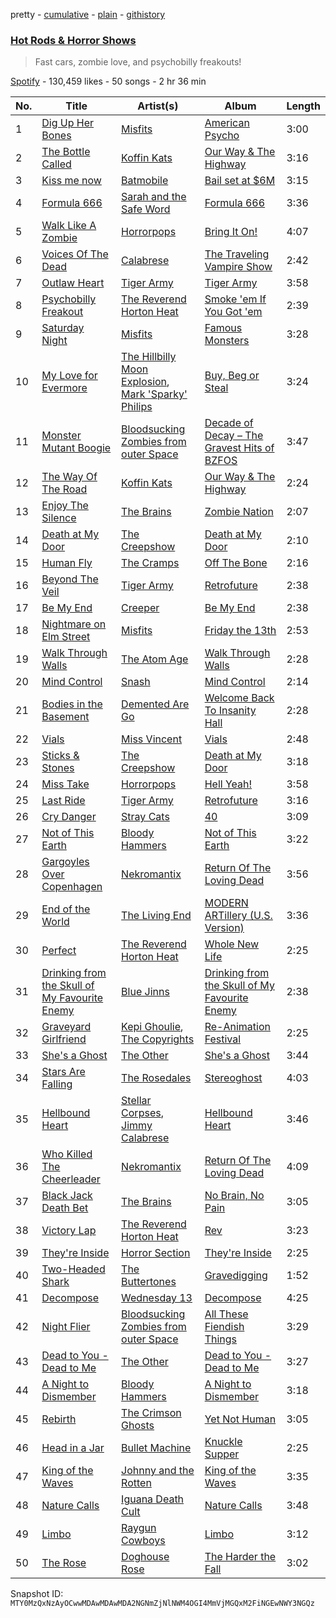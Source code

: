 pretty - [cumulative](/playlists/cumulative/37i9dQZF1DXb2cYklA89lm.md) - [plain](/playlists/plain/37i9dQZF1DXb2cYklA89lm) - [githistory](https://github.githistory.xyz/mackorone/spotify-playlist-archive/blob/main/playlists/plain/37i9dQZF1DXb2cYklA89lm)

### [Hot Rods & Horror Shows](https://open.spotify.com/playlist/37i9dQZF1DXb2cYklA89lm)

> Fast cars, zombie love, and psychobilly freakouts!

[Spotify](https://open.spotify.com/user/spotify) - 130,459 likes - 50 songs - 2 hr 36 min

| No. | Title | Artist(s) | Album | Length |
|---|---|---|---|---|
| 1 | [Dig Up Her Bones](https://open.spotify.com/track/16MPZDpM5JTtIBs3pOMSWx) | [Misfits](https://open.spotify.com/artist/1cXi8ALPQCBHZbf0EgP4Ey) | [American Psycho](https://open.spotify.com/album/3HJcuW4PqFGNhM9TkCMkfC) | 3:00 |
| 2 | [The Bottle Called](https://open.spotify.com/track/1R9GowEpMThnBGAAonp4fV) | [Koffin Kats](https://open.spotify.com/artist/5SlxIxRqgFVFeSfpG6SHdf) | [Our Way & The Highway](https://open.spotify.com/album/3csHpaafwVPG118KJFaibU) | 3:16 |
| 3 | [Kiss me now](https://open.spotify.com/track/5MZbDFmM6KMMXwRu5JIIez) | [Batmobile](https://open.spotify.com/artist/7qkq2G92f2yMJVejh6NBEJ) | [Bail set at $6M](https://open.spotify.com/album/7KOJg4C1DjxJH5PM4waUSL) | 3:15 |
| 4 | [Formula 666](https://open.spotify.com/track/0AniATpGL5KElCpak9n05M) | [Sarah and the Safe Word](https://open.spotify.com/artist/4YguD206MPuadAlhnGppL3) | [Formula 666](https://open.spotify.com/album/0Fd5terpOdaXIzlV5tn6Qd) | 3:36 |
| 5 | [Walk Like A Zombie](https://open.spotify.com/track/79gMyKntkCECOnZSbZ5zcP) | [Horrorpops](https://open.spotify.com/artist/7MvgOAoxA9ZgOxtRBYxLWJ) | [Bring It On!](https://open.spotify.com/album/6zFe2Y2pjcoqgNrU8ThTFA) | 4:07 |
| 6 | [Voices Of The Dead](https://open.spotify.com/track/3AU1mojsVuTfTnslfKWyVJ) | [Calabrese](https://open.spotify.com/artist/6mPxn8ImLflIQ8bYihQMFp) | [The Traveling Vampire Show](https://open.spotify.com/album/2OnXCYV7s833N6VXYiTOF3) | 2:42 |
| 7 | [Outlaw Heart](https://open.spotify.com/track/1jSeiRCO1fIdszTZpSd0A6) | [Tiger Army](https://open.spotify.com/artist/7ivKiS6TITQYizkbUUahbi) | [Tiger Army](https://open.spotify.com/album/61K5aimtKFNer86bAkbENa) | 3:58 |
| 8 | [Psychobilly Freakout](https://open.spotify.com/track/1KWWnlTbCv7jtwNyJFBgpW) | [The Reverend Horton Heat](https://open.spotify.com/artist/4byZW0sEv5RUoyQBfv7CPw) | [Smoke 'em If You Got 'em](https://open.spotify.com/album/2BBSIaVB4o0uO4zj8jadQp) | 2:39 |
| 9 | [Saturday Night](https://open.spotify.com/track/3jXptpf8Z3aU9O1Bj6YCl0) | [Misfits](https://open.spotify.com/artist/1cXi8ALPQCBHZbf0EgP4Ey) | [Famous Monsters](https://open.spotify.com/album/4CKrRK52g4mNzbpGIMVbtE) | 3:28 |
| 10 | [My Love for Evermore](https://open.spotify.com/track/1pGUl6SIkUG2eOAOwMN82W) | [The Hillbilly Moon Explosion](https://open.spotify.com/artist/2osRW41mzIig6TuqQeNsJR), [Mark 'Sparky' Philips](https://open.spotify.com/artist/0LuNFlbi83aO0G6wtclfGK) | [Buy, Beg or Steal](https://open.spotify.com/album/5H0lRv5wf1n2d27g5whpBS) | 3:24 |
| 11 | [Monster Mutant Boogie](https://open.spotify.com/track/1whmgIk2bEHVmB5hhzm9MT) | [Bloodsucking Zombies from outer Space](https://open.spotify.com/artist/0KqznEOu3uw5H643xIvlq9) | [Decade of Decay – The Gravest Hits of BZFOS](https://open.spotify.com/album/17DnDU517Ai4F0GnXKcsQe) | 3:47 |
| 12 | [The Way Of The Road](https://open.spotify.com/track/0hRw07bcnbOUhlLHem7Bs9) | [Koffin Kats](https://open.spotify.com/artist/5SlxIxRqgFVFeSfpG6SHdf) | [Our Way & The Highway](https://open.spotify.com/album/3csHpaafwVPG118KJFaibU) | 2:24 |
| 13 | [Enjoy The Silence](https://open.spotify.com/track/2E8iFawFugRpE4VkKtTgID) | [The Brains](https://open.spotify.com/artist/0ujJcXFGHsPI1zGj4UoTKH) | [Zombie Nation](https://open.spotify.com/album/0OsmMp8K4RMY6BEWpJ9UZB) | 2:07 |
| 14 | [Death at My Door](https://open.spotify.com/track/3YY9GOjWTzEYwptFfomE1L) | [The Creepshow](https://open.spotify.com/artist/7rHGFWPlIoy2qOWBDLAWNt) | [Death at My Door](https://open.spotify.com/album/0LbmGABwr2WGTzNObgorLu) | 2:10 |
| 15 | [Human Fly](https://open.spotify.com/track/0ElRzK07sc9eszyk1ea9Ab) | [The Cramps](https://open.spotify.com/artist/4lYtGx5NZQJHsMyhHc5iz3) | [Off The Bone](https://open.spotify.com/album/1n1znRLH7iRtkhjbrCs0wi) | 2:16 |
| 16 | [Beyond The Veil](https://open.spotify.com/track/5wW50T3h2AnaQXp6rUALtg) | [Tiger Army](https://open.spotify.com/artist/7ivKiS6TITQYizkbUUahbi) | [Retrofuture](https://open.spotify.com/album/5DbBmt6CrKpGsWnhgYKPX1) | 2:38 |
| 17 | [Be My End](https://open.spotify.com/track/5tp1SK9wnHy3onxp3CrmXe) | [Creeper](https://open.spotify.com/artist/0nV7SiEIVtPLTSJ6NwWDGj) | [Be My End](https://open.spotify.com/album/6zNt1H80jWVERyW4UyVjq0) | 2:38 |
| 18 | [Nightmare on Elm Street](https://open.spotify.com/track/0jrMrAKf4LAUETxwEJ12U0) | [Misfits](https://open.spotify.com/artist/1cXi8ALPQCBHZbf0EgP4Ey) | [Friday the 13th](https://open.spotify.com/album/1vFKaljY8aSUu6UMKQPVEY) | 2:53 |
| 19 | [Walk Through Walls](https://open.spotify.com/track/4QCeZwh8Df8L8GiSXHloKr) | [The Atom Age](https://open.spotify.com/artist/79UcvR6kEruu3AQ0gYOJUk) | [Walk Through Walls](https://open.spotify.com/album/5LtYw0nyRj8cznP49gOJVA) | 2:28 |
| 20 | [Mind Control](https://open.spotify.com/track/32weR7gT1q5DDwP9Zr7lSB) | [Snash](https://open.spotify.com/artist/34vKcVb8KHcZzOJgokh0Y4) | [Mind Control](https://open.spotify.com/album/1MFwVDPT3hggfu3WWWTeZ0) | 2:14 |
| 21 | [Bodies in the Basement](https://open.spotify.com/track/7K9mpvjH1YfGpn7vVys9nn) | [Demented Are Go](https://open.spotify.com/artist/7fvToIpjDfwtLhAoZdVF5W) | [Welcome Back To Insanity Hall](https://open.spotify.com/album/4i5c1RomR4Wby8dpKljvHT) | 2:28 |
| 22 | [Vials](https://open.spotify.com/track/7fsIsD6r8VbQK2b9Au4Oax) | [Miss Vincent](https://open.spotify.com/artist/2yvzGtFdv8dlpBqErEXPXx) | [Vials](https://open.spotify.com/album/5EZdK4qxdQy71Hb44toTFN) | 2:48 |
| 23 | [Sticks & Stones](https://open.spotify.com/track/6afQKJhKqdqTGomP1bbRT5) | [The Creepshow](https://open.spotify.com/artist/7rHGFWPlIoy2qOWBDLAWNt) | [Death at My Door](https://open.spotify.com/album/0LbmGABwr2WGTzNObgorLu) | 3:18 |
| 24 | [Miss Take](https://open.spotify.com/track/4ooN58vt6HJdTH5QxPzQ5y) | [Horrorpops](https://open.spotify.com/artist/7MvgOAoxA9ZgOxtRBYxLWJ) | [Hell Yeah!](https://open.spotify.com/album/0VOcNE4u7ADFpWm5AG7gDC) | 3:58 |
| 25 | [Last Ride](https://open.spotify.com/track/7vW7D1uPPSw6V7kt9VJL6S) | [Tiger Army](https://open.spotify.com/artist/7ivKiS6TITQYizkbUUahbi) | [Retrofuture](https://open.spotify.com/album/5DbBmt6CrKpGsWnhgYKPX1) | 3:16 |
| 26 | [Cry Danger](https://open.spotify.com/track/2ELPuZjju8CpJ7o9QGLq31) | [Stray Cats](https://open.spotify.com/artist/2ibPkysx2PXqWLmxFD7jSg) | [40](https://open.spotify.com/album/3B3HvhuZSILz3RiALDEji2) | 3:09 |
| 27 | [Not of This Earth](https://open.spotify.com/track/6xy4ql4ipxfRVjcJeY7ek8) | [Bloody Hammers](https://open.spotify.com/artist/6MC1i9hToT9dRxdN4hIHEW) | [Not of This Earth](https://open.spotify.com/album/5NDcttjYKFC9jYOnjEdDJ8) | 3:22 |
| 28 | [Gargoyles Over Copenhagen](https://open.spotify.com/track/7HtSPzWtfn0PWY2NkWGYvq) | [Nekromantix](https://open.spotify.com/artist/3KPGTmc7LTodUo6mG4KvzQ) | [Return Of The Loving Dead](https://open.spotify.com/album/7dr1Aqdu3jMjHKC8J3QCvd) | 3:56 |
| 29 | [End of the World](https://open.spotify.com/track/7z4DarPmWybFV4LUgx2Bot) | [The Living End](https://open.spotify.com/artist/3ExT45ORJ8pT516HRZbr7G) | [MODERN ARTillery \(U.S\. Version\)](https://open.spotify.com/album/19tTQZGysI1NfLDD9wWjrP) | 3:36 |
| 30 | [Perfect](https://open.spotify.com/track/74YuAIgyAC6dRq4tLdUdDr) | [The Reverend Horton Heat](https://open.spotify.com/artist/4byZW0sEv5RUoyQBfv7CPw) | [Whole New Life](https://open.spotify.com/album/58YWhZ41VojZwZlWEDyxjC) | 2:25 |
| 31 | [Drinking from the Skull of My Favourite Enemy](https://open.spotify.com/track/1AgqItQXKJAFF4nas6J1Gr) | [Blue Jinns](https://open.spotify.com/artist/1LaP2GqFdQQonRmYdn7dqE) | [Drinking from the Skull of My Favourite Enemy](https://open.spotify.com/album/7KLNDKuRDiiayZJwJakLFK) | 2:38 |
| 32 | [Graveyard Girlfriend](https://open.spotify.com/track/4LEl8FxQNlUpGYT7fn9rEc) | [Kepi Ghoulie](https://open.spotify.com/artist/658GkrDJtppifckfBbynzB), [The Copyrights](https://open.spotify.com/artist/7xm2IaaRIe82EpyZwEi7Un) | [Re\-Animation Festival](https://open.spotify.com/album/5z9XLXhyriqOEJWF63zZNY) | 2:25 |
| 33 | [She's a Ghost](https://open.spotify.com/track/3tKoGCW6e2JExbv8QmyG6E) | [The Other](https://open.spotify.com/artist/0a3Gua6g9TZBKlDSqebL7W) | [She's a Ghost](https://open.spotify.com/album/5k9IJ7EoaD0nNv431G01Fp) | 3:44 |
| 34 | [Stars Are Falling](https://open.spotify.com/track/49aaN0x4nDDLgB3zOqZFii) | [The Rosedales](https://open.spotify.com/artist/1GCXkPIyVrSK5Xyitgw1dU) | [Stereoghost](https://open.spotify.com/album/2bK56ZDB5cHluxzAUGtF6l) | 4:03 |
| 35 | [Hellbound Heart](https://open.spotify.com/track/0OD6yDXjTcfYkI68yujnUV) | [Stellar Corpses](https://open.spotify.com/artist/1hw7xcATBmW7H2Ub7MRk7J), [Jimmy Calabrese](https://open.spotify.com/artist/1kxn7NEGpktLE5D4hrCGab) | [Hellbound Heart](https://open.spotify.com/album/0Qs8hWrSUcnI24CxJCR5lR) | 3:46 |
| 36 | [Who Killed The Cheerleader](https://open.spotify.com/track/3Ero9C3m7RlEf1xu5XhFDC) | [Nekromantix](https://open.spotify.com/artist/3KPGTmc7LTodUo6mG4KvzQ) | [Return Of The Loving Dead](https://open.spotify.com/album/7dr1Aqdu3jMjHKC8J3QCvd) | 4:09 |
| 37 | [Black Jack Death Bet](https://open.spotify.com/track/3QGVVYsXDDKMio22eEAvYI) | [The Brains](https://open.spotify.com/artist/0ujJcXFGHsPI1zGj4UoTKH) | [No Brain, No Pain](https://open.spotify.com/album/6Tc9AZqtsPJLLzLbjyCBfO) | 3:05 |
| 38 | [Victory Lap](https://open.spotify.com/track/09OfkAO3hV9GeU78QTjGJ3) | [The Reverend Horton Heat](https://open.spotify.com/artist/4byZW0sEv5RUoyQBfv7CPw) | [Rev](https://open.spotify.com/album/5Bc3HNq80A8iemymZpRi6Q) | 3:23 |
| 39 | [They're Inside](https://open.spotify.com/track/2trEgoZgPLKyaek0vg9Gfb) | [Horror Section](https://open.spotify.com/artist/33EHfmTzJM6tPgFkC7MgNm) | [They're Inside](https://open.spotify.com/album/13V0y7VWc9OWjcJmjxkqd2) | 2:25 |
| 40 | [Two\-Headed Shark](https://open.spotify.com/track/4YDoYqJLLfQej9esfKOMUA) | [The Buttertones](https://open.spotify.com/artist/1CMml5seBEaxQzlmaGxMPx) | [Gravedigging](https://open.spotify.com/album/17rPwDTozCphUe1mEFcKMd) | 1:52 |
| 41 | [Decompose](https://open.spotify.com/track/58QdFjoa1UytClOVUfnWqe) | [Wednesday 13](https://open.spotify.com/artist/6Cvzf33JDzCIw2eJU8npQo) | [Decompose](https://open.spotify.com/album/1VbGdZdfljgKp8q9GVkFXG) | 4:25 |
| 42 | [Night Flier](https://open.spotify.com/track/5hrSN6pRbv7ldRA8lFqMuC) | [Bloodsucking Zombies from outer Space](https://open.spotify.com/artist/0KqznEOu3uw5H643xIvlq9) | [All These Fiendish Things](https://open.spotify.com/album/5YQHYdhHRa5D5B6e6Er3hj) | 3:29 |
| 43 | [Dead to You \- Dead to Me](https://open.spotify.com/track/2QW2o4xCgyENRu9HBtzTLr) | [The Other](https://open.spotify.com/artist/0a3Gua6g9TZBKlDSqebL7W) | [Dead to You \- Dead to Me](https://open.spotify.com/album/11Jqti0Qku3lYUayNCBMH9) | 3:27 |
| 44 | [A Night to Dismember](https://open.spotify.com/track/4av2c22txXYZvO2AYnui6m) | [Bloody Hammers](https://open.spotify.com/artist/6MC1i9hToT9dRxdN4hIHEW) | [A Night to Dismember](https://open.spotify.com/album/1ye8OtqHVQvp5f2CXwDtiY) | 3:18 |
| 45 | [Rebirth](https://open.spotify.com/track/5HrTdDEXCIvDw8hpVizq1E) | [The Crimson Ghosts](https://open.spotify.com/artist/23lnhRafqD5vQdQJbJ7Iam) | [Yet Not Human](https://open.spotify.com/album/5NbtaLyBInCV08m1qqayUn) | 3:05 |
| 46 | [Head in a Jar](https://open.spotify.com/track/6G6A9ehdsV7YGiIlcAvtrY) | [Bullet Machine](https://open.spotify.com/artist/1ewnFY8WPCfT6glpGLYWfG) | [Knuckle Supper](https://open.spotify.com/album/0unukVwXqOcKkKr7K3u3wQ) | 2:25 |
| 47 | [King of the Waves](https://open.spotify.com/track/56rkUIGHMGCfCFZOdpr57t) | [Johnny and the Rotten](https://open.spotify.com/artist/0UxpQSNKdoqA1TOdFnAcng) | [King of the Waves](https://open.spotify.com/album/5rrSKAMIuu3RpsjWbUEiDo) | 3:35 |
| 48 | [Nature Calls](https://open.spotify.com/track/7sORA6qpf0gdbxfI1MatzV) | [Iguana Death Cult](https://open.spotify.com/artist/3krOZK9c8q5QOdt9QSdEV8) | [Nature Calls](https://open.spotify.com/album/5nCY4KY6SzC4toWSqrpZGj) | 3:48 |
| 49 | [Limbo](https://open.spotify.com/track/64j5jHLIqjlM5Sw2fZkgOt) | [Raygun Cowboys](https://open.spotify.com/artist/2UKtH8VoQ4nJl77F9pBf9U) | [Limbo](https://open.spotify.com/album/3ScQoSk30eCbhlZIB7lGGm) | 3:12 |
| 50 | [The Rose](https://open.spotify.com/track/7GjT9IzL739FUW9JnFP8tu) | [Doghouse Rose](https://open.spotify.com/artist/1sOSSlyQ46PYp22R2eneUa) | [The Harder the Fall](https://open.spotify.com/album/1HROOBNot0QRdFglK0QvhS) | 3:02 |

Snapshot ID: `MTY0MzQxNzAyOCwwMDAwMDAwMDA2NGNmZjNlNWM4OGI4MmVjMGQxM2FiNGEwNWY3NGQz`